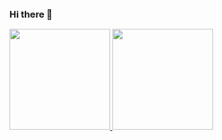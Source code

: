 ### Hi there 👋

<!--
**agnesjaque/agnesjaque** is a ✨ _special_ ✨ repository because its `README.md` (this file) appears on your GitHub profile.

Here are some ideas to get you started:

- 🔭 I’m currently working on my career transition to QA
- 🌱 I’m currently learning Java, manual and Automatizaded Tests
- 👯 I’m looking to collaborate on any project that would help me to improve my knowledge
- 🤔 I’m looking for help with beem an specialist
- 💬 Ask me about anything related
- 📫 How to reach me: https://www.linkedin.com/in/jaqueline-agnes-50a0b92a
- 😄 Pronouns: She / Her
- ⚡ Fun fact: When I was chosing my career at 16, I was about to start a Computer Science Bachelor degree and ended up starting Phisical Education and then changed to Business Administration.
-->

<div>
<a href="https://github.com/agnesjaque">
<img height="180em" src="https://github-readme-stats.vercel.app/api/top-langs/?username=agnesjaque&layout=compact&langs_count=7&theme=dracula"/>
<img height="180em" src="https://github-readme-stats.vercel.app/api?username=seu-usuário-aqui&show_icons=true&theme=dracula&include_all_commits=true&count_private=true"/>
</div>
